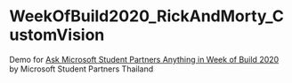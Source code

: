 # WeekOfBuild2020_RickAndMorty_CustomVision
 
Demo for [Ask Microsoft Student Partners Anything in Week of Build 2020](https://www.facebook.com/1578943025723856/posts/2711090765842404/) by Microsoft Student Partners Thailand
